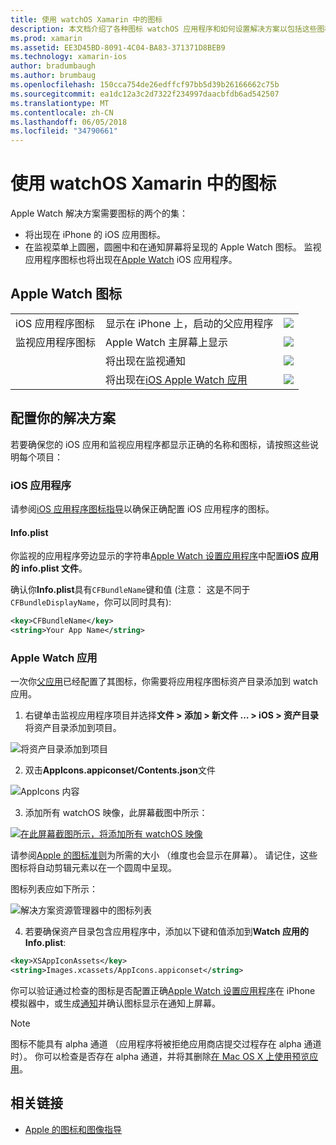 ```yaml
---
title: 使用 watchOS Xamarin 中的图标
description: 本文档介绍了各种图标 watchOS 应用程序和如何设置解决方案以包括这些图标所必需的。
ms.prod: xamarin
ms.assetid: EE3D45BD-8091-4C04-BA83-371371D8BEB9
ms.technology: xamarin-ios
author: bradumbaugh
ms.author: brumbaug
ms.openlocfilehash: 150cca754de26edffcf97bb5d39b26166662c75b
ms.sourcegitcommit: ea1dc12a3c2d7322f234997daacbfdb6ad542507
ms.translationtype: MT
ms.contentlocale: zh-CN
ms.lasthandoff: 06/05/2018
ms.locfileid: "34790661"
---
```

# <a name="working-with-watchos-icons-in-xamarin"></a>使用 watchOS Xamarin 中的图标

Apple Watch 解决方案需要图标的两个的集：

* 将出现在 iPhone 的 iOS 应用图标。
* 在监视菜单上圆圈，圆圈中和在通知屏幕将呈现的 Apple Watch 图标。 监视应用程序图标也将出现在[Apple Watch](~/ios/watchos/app-fundamentals/settings.md) iOS 应用程序。

## <a name="apple-watch-icons"></a>Apple Watch 图标

| | | |
|-|-|-|
|iOS 应用程序图标|显示在 iPhone 上，启动的父应用程序|![](icons-images/icon-ios.png)|
|监视应用程序图标|Apple Watch 主屏幕上显示|![](icons-images/icon-home.png)|
||将出现在监视通知|![](icons-images/notification-icon.png)|
||将出现在[iOS Apple Watch 应用](~/ios/watchos/app-fundamentals/settings.md)|![](icons-images/watch-app-sml.png)|

## <a name="configuring-your-solution"></a>配置你的解决方案

若要确保您的 iOS 应用和监视应用程序都显示正确的名称和图标，请按照这些说明每个项目：

### <a name="ios-app"></a>iOS 应用程序

请参阅[iOS 应用程序图标指导](~/ios/app-fundamentals/images-icons/app-icons.md)以确保正确配置 iOS 应用程序的图标。

#### <a name="infoplist"></a>Info.plist

你监视的应用程序旁边显示的字符串[Apple Watch 设置应用程序](~/ios/watchos/app-fundamentals/settings.md)中配置**iOS 应用的 info.plist 文件**。

确认你**Info.plist**具有`CFBundleName`键和值 (注意： 这是不同于`CFBundleDisplayName`，你可以同时具有):

```xml
<key>CFBundleName</key>
<string>Your App Name</string>
```

### <a name="apple-watch-app"></a>Apple Watch 应用

一次你[父应用](~/ios/watchos/app-fundamentals/parent-app.md)已经配置了其图标，你需要将应用程序图标资产目录添加到 watch 应用。

1. 右键单击监视应用程序项目并选择**文件 > 添加 > 新文件 … > iOS > 资产目录**将资产目录添加到项目。

 ![](icons-images/newasset.png "将资产目录添加到项目")

2. 双击**AppIcons.appiconset/Contents.json**文件

  ![](icons-images/xcassets-iconset-sml.png "AppIcons 内容")

3. 添加所有 watchOS 映像，此屏幕截图中所示：

  [![](icons-images/appicons-sml.png "在此屏幕截图所示，将添加所有 watchOS 映像")](icons-images/appicons.png#lightbox)

  请参阅[Apple 的图标准则](https://developer.apple.com/library/prerelease/ios/documentation/UserExperience/Conceptual/WatchHumanInterfaceGuidelines/IconandImageSizes.html)为所需的大小 （维度也会显示在屏幕）。 请记住，这些图标将自动剪辑元素以在一个圆周中呈现。

  图标列表应如下所示：

  ![](icons-images/xcassets-complete-sml.png "解决方案资源管理器中的图标列表")

4. 若要确保资产目录包含应用程序中，添加以下键和值添加到**Watch 应用的 Info.plist**:

```xml
<key>XSAppIconAssets</key>
<string>Images.xcassets/AppIcons.appiconset</string>
```

你可以验证通过检查的图标是否配置正确[Apple Watch 设置应用程序](~/ios/watchos/app-fundamentals/settings.md)在 iPhone 模拟器中，或生成[通知](~/ios/watchos/platform/notifications.md)并确认图标显示在通知上屏幕。

> [!NOTE]
> 图标不能具有 alpha 通道 （应用程序将被拒绝应用商店提交过程存在 alpha 通道时）。 你可以检查是否存在 alpha 通道，并将其删除[在 Mac OS X 上使用预览应用](~/ios/watchos/troubleshooting.md#noalpha)。


## <a name="related-links"></a>相关链接

- [Apple 的图标和图像指导](https://developer.apple.com/library/prerelease/ios/documentation/UserExperience/Conceptual/WatchHumanInterfaceGuidelines/IconandImageSizes.html)
